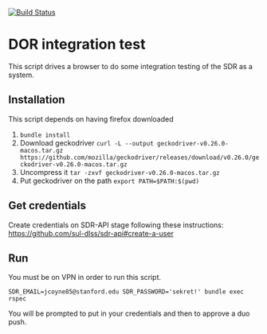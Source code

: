 [![Build Status](https://travis-ci.org/sul-dlss/infrastructure-integration-test.svg?branch=master)](https://travis-ci.org/sul-dlss/infrastructure-integration-test)

# DOR integration test

This script drives a browser to do some integration testing of the SDR as a system.

## Installation

This script depends on having firefox downloaded

1. `bundle install`
1. Download geckodriver `curl -L --output geckodriver-v0.26.0-macos.tar.gz https://github.com/mozilla/geckodriver/releases/download/v0.26.0/geckodriver-v0.26.0-macos.tar.gz`
1. Uncompress it `tar -zxvf geckodriver-v0.26.0-macos.tar.gz`
1. Put geckodriver on the path `export PATH=$PATH:$(pwd)`

## Get credentials

Create credentials on SDR-API stage following these instructions:
https://github.com/sul-dlss/sdr-api#create-a-user

## Run

You must be on VPN in order to run this script.

`SDR_EMAIL=jcoyne85@stanford.edu SDR_PASSWORD='sekret!' bundle exec rspec`

You will be prompted to put in your credentials and then to approve a duo push.
